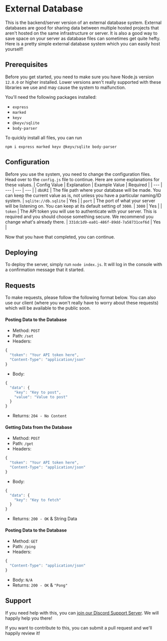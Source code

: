 # External Database
This is the backend/server version of an external database system.  External databases are good for sharing data between multiple hosted projects that aren't hosted on the same infrastructure or server.  It is also a good way to save space on your server as database files can sometimes get quite hefty.  Here is a pretty simple external database system which you can easily host yourself!

## Prerequisites
Before you get started, you need to make sure you have Node.js version `12.0.0` or higher installed.  Lower versions aren't really supported with these libraries we use and may cause the system to malfunction.

You'll need the following packages installed:
* `express`
* `marked`
* `keyv`
* `@keyv/sqlite`
* `body-parser`

To quickly install all files, you can run

```
npm i express marked keyv @keyv/sqlite body-parser
```

## Configuration
Before you use the system, you need to change the configuration files.  Head over to the `config.js` file to continue.  Here are some explanations for these values.
| Config Value | Explanation | Example Value | Required |
| --- | --- | --- | --- |
| `dbURI` | The file path where your database will be made.  You can keep the current value as is, not unless you have a particular naming/ID system. | `sqlite://db.sqlite` | Yes |
| `port` | The port of what your server will be listening on.  You can keep at its default setting of `3000`. | `3000` | Yes |
| `token` | The API token you will use to authenticate with your server.  This is required and you should choose something secure.  We recommend you change what's already there. | `331dc1d9-ea01-486f-89dd-7a58731cef6d` | Yes |

Now that you have that completed, you can continue.


## Deploying
To deploy the server, simply run `node index.js`.  It will log in the console with a confirmation message that it started.


## Requests
To make requests, please follow the following format below.  You can also use our client (where you won't really have to worry about these requests) which will be available to the public soon.

#### Posting Data to the Database
* Method: `POST`
* Path: `/set`
* Headers: 
```javascript
{ 
  "token": "Your API token here",
  "Content-Type": "application/json"
}
```
* Body: 
```javascript
{
  "data": {
    "key": "Key to post",
    "value": "Value to post"
  }
}
```
* Returns: `204 - No Content`

#### Getting Data from the Database
* Method: `POST`
* Path: `/get`
* Headers: 
```javascript
{ 
  "token": "Your API token here",
  "Content-Type": "application/json"
}
```
* Body: 
```javascript
{
  "data": {
    "key": "Key to fetch"
  }
}
```
* Returns: `200 - OK` & String Data

#### Posting Data to the Database
* Method: `GET`
* Path: `/ping`
* Headers: 
```javascript
{ 
  "Content-Type": "application/json"
}
```
* Body: `N/A`
* Returns: `200 - OK` & `"Pong"`

## Support
If you need help with this, you can [join our Discord Support Server](https://discord.com/invite/7va3rtC).  We will happily help you there!


If you want to contribute to this, you can submit a pull request and we'll happily review it!